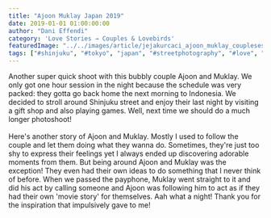 ```yaml
---
title: "Ajoon Muklay Japan 2019"
date: 2019-01-01 01:00:00:00
author: "Dani Effendi"
category: 'Love Stories → Couples & Lovebirds'
featuredImage: "../../images/article/jejakurcaci_ajoon_muklay_couplesession-28.jpg"
tags: ["#shinjuku", "#tokyo", "japan", "#streetphotography", "#love", "#couple", "#wanderlust", "#2019", "#couplesession"]
---
```


Another super quick shoot with this bubbly couple Ajoon and Muklay.
We only got one hour session in the night because the schedule was very packed: they gotta go back home the next morning to Indonesia.
We decided to stroll around Shinjuku street and enjoy their last night by visiting a gift shop and also playing games.
Well, next time we should do a much longer photoshoot!
<br/>
<br/>
Here's another story of Ajoon and Muklay. Mostly I used to follow the couple and let them doing what they wanna do. Sometimes, they're just too shy to express their feelings yet I always ended up discovering adorable moments from them.
But being around Ajoon and Muklay was the exception! They even had their own ideas to do something that I never think of before. When we passed the payphone, Muklay went straight to it and did his act by calling someone and Ajoon was following him to act as if they had their own 'movie story' for themselves. Aah what a night! Thank you for the inspiration that impulsively gave to me!
